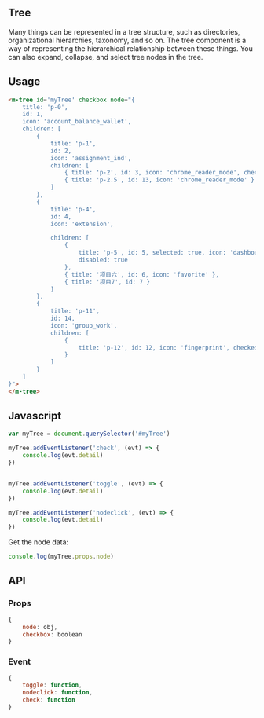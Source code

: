 ## Tree

Many things can be represented in a tree structure, such as directories, organizational hierarchies, taxonomy, and so on. The tree component is a way of representing the hierarchical relationship between these things. You can also expand, collapse, and select tree nodes in the tree.

## Usage

```html
<m-tree id='myTree' checkbox node="{
	title: 'p-0',
	id: 1,
	icon: 'account_balance_wallet',
	children: [
		{
			title: 'p-1',
			id: 2,
			icon: 'assignment_ind',
			children: [
				{ title: 'p-2', id: 3, icon: 'chrome_reader_mode', checked: true },
				{ title: 'p-2.5', id: 13, icon: 'chrome_reader_mode' }
			]
		},
		{
			title: 'p-4',
			id: 4,
			icon: 'extension',

			children: [
				{
					title: 'p-5', id: 5, selected: true, icon: 'dashboard', checked: true,
					disabled: true
				},
				{ title: '项目六', id: 6, icon: 'favorite' },
				{ title: '项目7', id: 7 }
			]
		},
		{
			title: 'p-11',
			id: 14,
			icon: 'group_work',
			children: [
				{
					title: 'p-12', id: 12, icon: 'fingerprint', checked: true
				}
			]
		}
	]
}">
</m-tree>
```

## Javascript

```js
var myTree = document.querySelector('#myTree')

myTree.addEventListener('check', (evt) => {
	console.log(evt.detail)
})


myTree.addEventListener('toggle', (evt) => {
	console.log(evt.detail)
})

myTree.addEventListener('nodeclick', (evt) => {
	console.log(evt.detail)
})
```

Get the node data:

```js
console.log(myTree.props.node)
```

## API

### Props

```jsx
{
	node: obj,
	checkbox: boolean
}
```

### Event

```jsx
{
	toggle: function, 
	nodeclick: function,
	check: function
}
```
